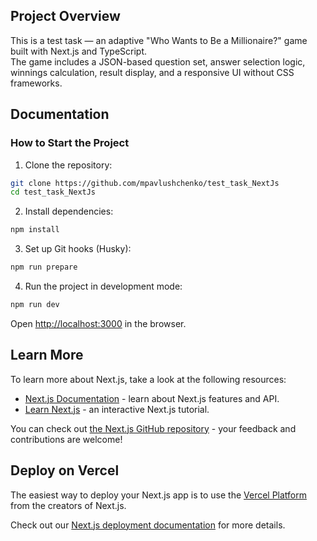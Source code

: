 ## Project Overview
This is a test task — an adaptive "Who Wants to Be a Millionaire?" game built with Next.js and TypeScript.  
The game includes a JSON-based question set, answer selection logic, winnings calculation, result display, and a responsive UI without CSS frameworks.

## Documentation

### How to Start the Project
1. Clone the repository:
```bash
git clone https://github.com/mpavlushchenko/test_task_NextJs
cd test_task_NextJs
```
2. Install dependencies:
```bash
npm install
```
3. Set up Git hooks (Husky):
```bash
npm run prepare
```
4. Run the project in development mode:
```bash
npm run dev
```

Open [http://localhost:3000](http://localhost:3000) in the browser.

## Learn More

To learn more about Next.js, take a look at the following resources:

- [Next.js Documentation](https://nextjs.org/docs) - learn about Next.js features and API.
- [Learn Next.js](https://nextjs.org/learn) - an interactive Next.js tutorial.

You can check out [the Next.js GitHub repository](https://github.com/vercel/next.js) - your feedback and contributions are welcome!

## Deploy on Vercel

The easiest way to deploy your Next.js app is to use the [Vercel Platform](https://vercel.com/new?utm_medium=default-template&filter=next.js&utm_source=create-next-app&utm_campaign=create-next-app-readme) from the creators of Next.js.

Check out our [Next.js deployment documentation](https://nextjs.org/docs/app/building-your-application/deploying) for more details.
